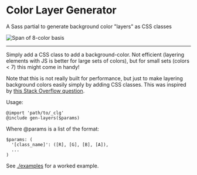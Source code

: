 # Color Layer Generator

A Sass partial to generate background color "layers" as CSS classes

![Span of 8-color basis][0]

---

Simply add a CSS class to add a background-color. Not efficient (layering elements with JS is better for large sets of colors), but for small sets (colors &lt; 7) this might come in handy!

Note that this is not really built for performance, but just to make layering background colors easily simply by adding CSS classes. This was inspired by [this Stack Overflow question][1].

Usage:

    @import 'path/to/_clg'
    @include gen-layers($params)

Where @params is a list of the format:

    $params: (
      '[class_name]': ([R], [G], [B], [A]),
      ...
    )

See [./examples][2] for a worked example.

[0]: https://i.postimg.cc/ZRDXwZYk/Screenshot-from-2019-07-22-06-13-45.png
[1]: https://stackoverflow.com/questions/57138883
[2]: https://jlam55555.github.io/color-layer-generator/examples/example.html
